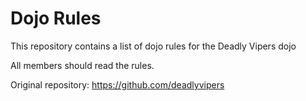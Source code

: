 Dojo Rules
==========

This repository contains a list of dojo rules for the Deadly Vipers dojo

All members should read the rules.

Original repository:
https://github.com/deadlyvipers
